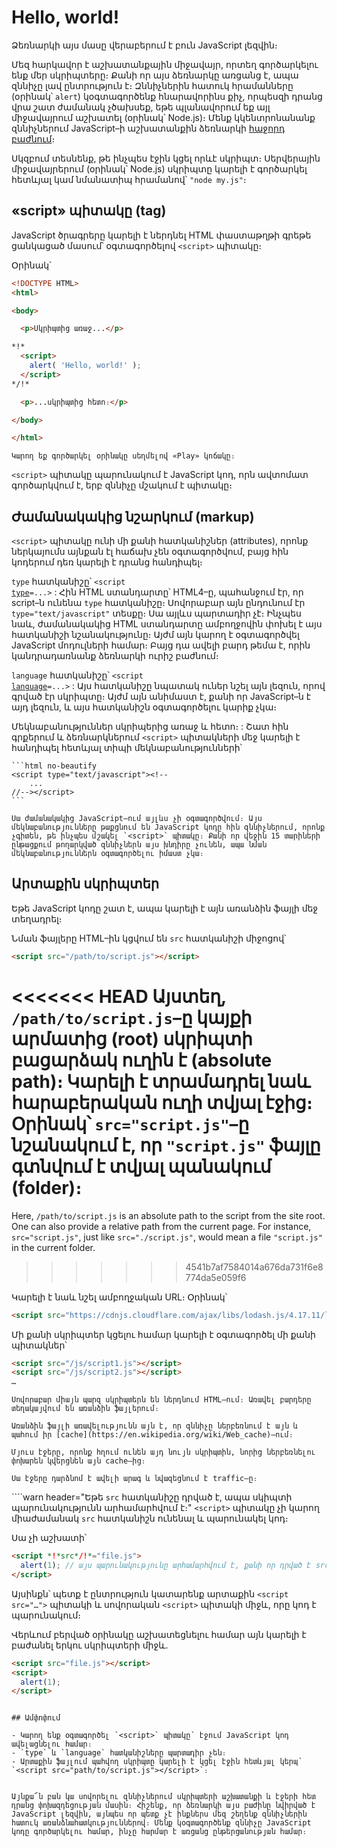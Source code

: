 # Hello, world!

Ձեռնարկի այս մասը վերաբերում է բուն JavaScript լեզվին։

Մեզ հարկավոր է աշխատանքային միջավայր, որտեղ գործարկելու ենք մեր սկրիպտերը։ Քանի որ այս ձեռնարկը առցանց է, ապա զննիչը լավ ընտրություն է։ Զննիչներին հատուկ հրամանները (օրինակ՝ `alert`) կօգտագործենք հնարավորինս քիչ, որպեսզի դրանց վրա շատ ժամանակ չծախսեք, եթե պլանավորում եք այլ միջավայրում աշխատել (օրինակ՝ Node.js)։ Մենք կկենտրոնանանք զննիչներում JavaScript–ի աշխատանքին ձեռնարկի [հաջորդ բաժնում](/ui)։

Սկզբում տեսնենք, թե ինչպես էջին կցել որևէ սկրիպտ։ Սերվերային միջավայրերում (օրինակ՝ Node.js) սկրիպտը կարելի է գործարկել հետևյալ կամ նմանատիպ հրամանով՝ `"node my.js"`։


## «script» պիտակը (tag)

JavaScript ծրագրերը կարելի է ներդնել HTML փաստաթղթի գրեթե ցանկացած մասում՝ օգտագործելով `<script>` պիտակը։

Օրինակ՝

```html run height=100
<!DOCTYPE HTML>
<html>

<body>

  <p>Սկրիպտից առաջ...</p>

*!*
  <script>
    alert( 'Hello, world!' );
  </script>
*/!*

  <p>...սկրիպտից հետո։</p>

</body>

</html>
```

```online
Կարող եք գործարկել օրինակը սեղմելով «Play» կոճակը։
```

`<script>` պիտակը պարունակում է JavaScript կոդ, որն ավտոմատ գործարկվում է, երբ զննիչը մշակում է պիտակը։


## Ժամանակակից նշարկում (markup)

`<script>` պիտակը ունի մի քանի հատկանիշներ (attributes), որոնք ներկայումս այնքան էլ հաճախ չեն օգտագործվում, բայց հին կոդերում դեռ կարելի է դրանց հանդիպել։

`type` հատկանիշը՝ <code>&lt;script <u>type</u>=...&gt;</code>
:  Հին HTML ստանդարտը՝ HTML4–ը, պահանջում էր, որ script–ն ունենա `type` հատկանիշը։ Սովորաբար այն ընդունում էր `type="text/javascript"` տեսքը։ Սա այլևս պարտադիր չէ։ Ինչպես նաև, ժամանակակից HTML ստանդարտը ամբողջովին փոխել է այս հատկանիշի նշանակությունը։ Այժմ այն կարող է օգտագործվել JavaScript մոդուլների համար։ Բայց դա ավելի բարդ թեմա է, որին կանդրադառնանք ձեռնարկի ուրիշ բաժնում։

`language` հատկանիշը՝ <code>&lt;script <u>language</u>=...&gt;</code>
: Այս հատկանիշը նպատակ ուներ նշել այն լեզուն, որով գրված էր սկրիպտը։ Այժմ այն անիմաստ է, քանի որ JavaScript–ն է այդ լեզուն, և այս հատկանիշն օգտագործելու կարիք չկա։

Մեկնաբանություններ սկրիպերից առաջ և հետո։
: Շատ հին գրքերում և ձեռնարկներում `<script>` պիտակների մեջ կարելի է հանդիպել հետևյալ տիպի մեկնաբանությունների՝

    ```html no-beautify
    <script type="text/javascript"><!--
        ...
    //--></script>
    ```

    Սա ժամանակակից JavaScript–ում այլևս չի օգտագործվում։ Այս մեկնաբանությունները թաքցնում են JavaScript կոդը հին զննիչներում, որոնք չգիտեն, թե ինչպես մշակել `<script>` պիտակը։ Քանի որ վեջին 15 տարիների ընթացքում թողարկված զննիչներն այս խնդիրը չունեն, ապա նման մեկնաբանություններն օգտագործելու իմաստ չկա։


## Արտաքին սկրիպտեր

Եթե JavaScript կոդը շատ է, ապա կարելի է այն առանձին ֆայլի մեջ տեղադրել։

Նման ֆայլերը HTML–ին կցվում են `src` հատկանիշի միջոցով՝

```html
<script src="/path/to/script.js"></script>
```

<<<<<<< HEAD
Այստեղ, `/path/to/script.js`–ը կայքի արմատից (root) սկրիպտի բացարձակ ուղին է (absolute path)։ Կարելի է տրամադրել նաև հարաբերական ուղի տվյալ էջից։ Օրինակ՝ `src="script.js"`–ը նշանակում է, որ `"script.js"` ֆայլը գտնվում է տվյալ պանակում (folder)։
=======
Here, `/path/to/script.js` is an absolute path to the script from the site root. One can also provide a relative path from the current page. For instance, `src="script.js"`, just like `src="./script.js"`, would mean a file `"script.js"` in the current folder.
>>>>>>> 4541b7af7584014a676da731f6e8774da5e059f6

Կարելի է նաև նշել ամբողջական URL։ Օրինակ՝

```html
<script src="https://cdnjs.cloudflare.com/ajax/libs/lodash.js/4.17.11/lodash.js"></script>
```

Մի քանի սկրիպտեր կցելու համար կարելի է օգտագործել մի քանի պիտակներ՝

```html
<script src="/js/script1.js"></script>
<script src="/js/script2.js"></script>
…
```

```smart
Սովորաբար միայն պարզ սկրիպտերն են ներդնում HTML–ում։ Առավել բարդերը տեղակայվում են առանձին ֆայլերում։

Առանձին ֆայլի առավելությունն այն է, որ զննիչը ներբեռնում է այն և պահում իր [cache](https://en.wikipedia.org/wiki/Web_cache)–ում։

Մյուս էջերը, որոնք հղում ունեն այդ նույն սկրիպտին, նորից ներբեռնելու փոխարեն կվերցնեն այն cache–ից։

Սա էջերը դարձնոմ է ավելի արագ և նվազեցնում է traffic–ը։
```

````warn header="Եթե `src` հատկանիշը դրված է, ապա սկիպտի պարունակությունն արհամարհվում է։"
`<script>` պիտակը չի կարող միաժամանակ `src` հատկանիշն ունենալ և պարունակել կոդ։

Սա չի աշխատի՝

```html
<script *!*src*/!*="file.js">
  alert(1); // այս պարունակությունը արհամարհվում է, քանի որ դրված է src հատկանիշը
</script>
```

Այսինքն՝ պետք է ընտրություն կատարենք արտաքին `<script src="…">` պիտակի և սովորական `<script>` պիտակի միջև, որը կոդ է պարունակում։

Վերևում բերված օրինակը աշխատեցնելու համար այն կարելի է բաժանել երկու սկրիպտերի միջև․

```html
<script src="file.js"></script>
<script>
  alert(1);
</script>
```
````

## Ամփոփում

- Կարող ենք օգտագործել `<script>` պիտակը՝ էջում JavaScript կոդ ավելացնելու համար։
- `type` և `language` հատկանիշները պարտադիր չեն։
- Արտաքին ֆայլում պահվող սկրիպտը կարելի է կցել էջին հետևյալ կերպ՝ `<script src="path/to/script.js"></script>`։


Այնքա՜ն բան կա սովորելու զննիչներում սկրիպտերի աշխատանքի և էջերի հետ դրանց փոխազդեցության մասին։ Հիշենք, որ ձեռնարկի այս բաժինը նվիրված է JavaScript լեզվին, այնպես որ պետք չէ ինքներս մեզ շեղենք զննիչներին հատուկ առանձնահատկություններով։ Մենք կօգտագործենք զննիչը JavaScript կոդը գործարկելու համար, ինչը հարմար է առցանց ընթերցանության համար։
